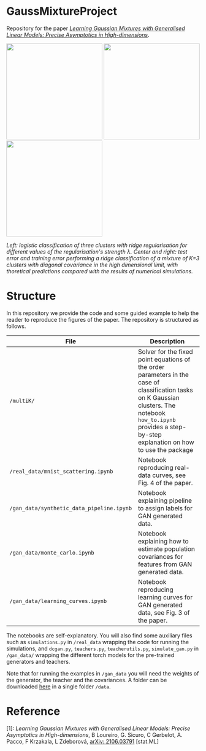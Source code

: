 # GaussMixtureProject
Repository for the paper [*Learning Gaussian Mixtures with Generalised Linear Models: Precise Asymptotics in High-dimensions*](https://arxiv.org/abs/2106.03791).

<p float="left">
  <img src="https://github.com/gsicuro/GaussMixtureProject/blob/main/plots/animation_logistic.gif" height="250" />
  <img src="https://github.com/gsicuro/GaussMixtureProject/blob/main/plots/GenErr.jpg" height="250">
  <img src="https://github.com/gsicuro/GaussMixtureProject/blob/main/plots/TrainErr.jpg" height="250">
</p>

*Left: logistic classification of three clusters with ridge regularisation for different values of the regularisation's strength λ. Center and right: test error and training error performing a ridge classification of a mixture of K=3 clusters with diagonal covariance in the high dimensional limit, with thoretical predictions compared with the results of numerical simulations.*

# Structure

In this repository we provide the code and some guided example to help the reader to reproduce the figures of the paper. The repository is structured as follows.

| File                          | Description                                                                                                                                                    |
|-------------------------------|----------------------------------------------------------------------------------------------------------------------------------------------------------------|
| ```/multiK/``` | Solver for the fixed point equations of the order parameters in the case of classification tasks on K Gaussian clusters. The notebook ```how_to.ipynb``` provides a step-by-step explanation on how to use the package                                     |
| ```/real_data/mnist_scattering.ipynb``` | Notebook reproducing real-data curves, see Fig. 4 of the paper.  |
| ```/gan_data/synthetic_data_pipeline.ipynb ```         | Notebook explaining pipeline to assign labels for GAN generated data.                                                               |
| ```/gan_data/monte_carlo.ipynb ```         | Notebook explaining how to estimate population covariances for features from GAN generated data.                                                               |
| ```/gan_data/learning_curves.ipynb ```         | Notebook reproducing learning curves for GAN generated data, see Fig. 3 of the paper.                                                              |

The notebooks are self-explanatory. You will also find some auxiliary files such as `simulations.py` in `/real_data` wrapping the code for running the simulations, and `dcgan.py`, `teachers.py`, `teacherutils.py`, `simulate_gan.py` in `/gan_data/` wrapping the different torch models for the pre-trained generators and teachers.

Note that for running the examples in ```/gan_data``` you will need the weights of the generator, the teacher and the covariances. A folder can be downloaded [here](https://drive.google.com/file/d/1XMm5NDFm3Ol0eqLjvgN5XriQcSNtI3ZN/view?usp=sharing) in a single folder ```/data```.

# Reference

[1]: *Learning Gaussian Mixtures with Generalised Linear Models: Precise Asymptotics in High-dimensions*,
B Loureiro, G. Sicuro, C Gerbelot, A. Pacco, F Krzakala, L Zdeborová, [arXiv: 2106.03791](https://arxiv.org/abs/2106.03791) [stat.ML]
